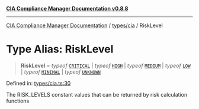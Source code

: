 [**CIA Compliance Manager Documentation v0.8.8**](../../../README.md)

***

[CIA Compliance Manager Documentation](../../../modules.md) / [types/cia](../README.md) / RiskLevel

# Type Alias: RiskLevel

> **RiskLevel** = *typeof* [`CRITICAL`](../../../utils/variables/RISK_LEVELS.md#critical) \| *typeof* [`HIGH`](../../../utils/variables/RISK_LEVELS.md#high) \| *typeof* [`MEDIUM`](../../../utils/variables/RISK_LEVELS.md#medium) \| *typeof* [`LOW`](../../../utils/variables/RISK_LEVELS.md#low) \| *typeof* [`MINIMAL`](../../../utils/variables/RISK_LEVELS.md#minimal) \| *typeof* [`UNKNOWN`](../../../utils/variables/RISK_LEVELS.md#unknown)

Defined in: [types/cia.ts:30](https://github.com/Hack23/cia-compliance-manager/blob/88094f2c4c350fd10a1e440c3eab70aedd819944/src/types/cia.ts#L30)

The RISK_LEVELS constant values that can be returned by risk calculation functions
